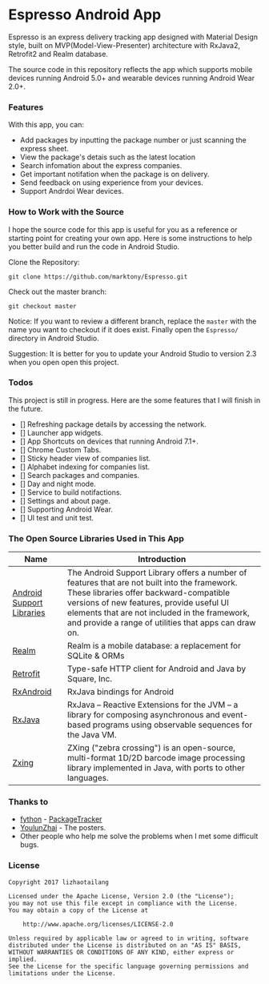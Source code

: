 # Espresso Android App
Espresso is an express delivery tracking app designed with Material Design style, built on MVP(Model-View-Presenter) architecture with RxJava2, Retrofit2 and Realm database.

The source code in this repository reflects the app which supports mobile devices running Android 5.0+ and wearable devices running Android Wear 2.0+.

### Features
With this app, you can:

+ Add packages by inputting the package number or just scanning the express sheet.
+ View the package's detais such as the latest location
+ Search infomation about the express companies.
+ Get important notifation when the package is on delivery.
+ Send feedback on using experience from your devices.
+ Support Andrdoi Wear devices.

### How to Work with the Source
I hope the source code for this app is useful for you as a reference or starting point for creating your own app. Here is some instructions to help you better build and run the code in Android Studio.

Clone the Repository:

```
git clone https://github.com/marktony/Espresso.git
```

Check out the master branch:

```
git checkout master
```

Notice: If you want to review a different branch, replace the `master` with the name you want to checkout if it does exist. Finally open the `Espresso/` directory in Android Studio.

Suggestion: It is better for you to update your Android Studio to version 2.3 when you open open this project.

### Todos
This project is still in progress. Here are the some features that I will finish in the future.

- [] Refreshing package details by accessing the network.
- [] Launcher app widgets.
- [] App Shortcuts on devices that running Android 7.1+.
- [] Chrome Custom Tabs.
- [] Sticky header view of companies list.
- [] Alphabet indexing for companies list.
- [] Search packages and companies.
- [] Day and night mode.
- [] Service to build notifactions.
- [] Settings and about page.
- [] Supporting Android Wear.
- [] UI test and unit test.

### The Open Source Libraries Used in This App
Name | Introduction
----- | ------
[Android Support Libraries](https://developer.android.com/topic/libraries/support-library/index.html) | The Android Support Library offers a number of features that are not built into the framework. These libraries offer backward-compatible versions of new features, provide useful UI elements that are not included in the framework, and provide a range of utilities that apps can draw on.
[Realm](https://github.com/realm/realm-java) | Realm is a mobile database: a replacement for SQLite & ORMs
[Retrofit](https://github.com/square/retrofit) | Type-safe HTTP client for Android and Java by Square, Inc. 
[RxAndroid](https://github.com/ReactiveX/RxAndroid) | RxJava bindings for Android
[RxJava](https://github.com/ReactiveX/RxJava) | RxJava – Reactive Extensions for the JVM – a library for composing asynchronous and event-based programs using observable sequences for the Java VM.
[Zxing](https://github.com/zxing/zxing) | ZXing ("zebra crossing") is an open-source, multi-format 1D/2D barcode image processing library implemented in Java, with ports to other languages.

### Thanks to
+ [fython](https://github.com/fython) - [PackageTracker](https://github.com/fython/PackageTracker)
+ [YoulunZhai](https://plus.google.com/+YoulunZhai) - The posters.
+ Other people who help me solve the problems when I met some difficult bugs.

### License
```
Copyright 2017 lizhaotailang

Licensed under the Apache License, Version 2.0 (the "License");
you may not use this file except in compliance with the License.
You may obtain a copy of the License at

    http://www.apache.org/licenses/LICENSE-2.0

Unless required by applicable law or agreed to in writing, software
distributed under the License is distributed on an "AS IS" BASIS,
WITHOUT WARRANTIES OR CONDITIONS OF ANY KIND, either express or implied.
See the License for the specific language governing permissions and
limitations under the License.
```
